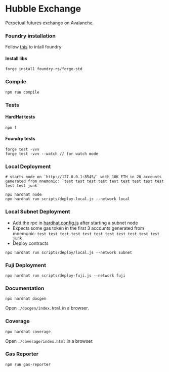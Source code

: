 # Hubble Exchange
Perpetual futures exchange on Avalanche.

### Foundry installation
Follow [this](https://book.getfoundry.sh/getting-started/installation) to intall foundry
#### Install libs
```
forge install foundry-rs/forge-std
```

### Compile
```
npm run compile
```

### Tests
#### HardHat tests
```
npm t
```
#### Foundry tests
```
forge test -vvv
forge test -vvv --watch // for watch mode
```

### Local Deployment
```
# starts node on `http://127.0.0.1:8545/` with 10K ETH in 20 accounts generated from mnemonic: `test test test test test test test test test test test junk`

npx hardhat node
npx hardhat run scripts/deploy-local.js --network local
```

### Local Subnet Deployment
- Add the rpc in [hardhat.config.js](./hardhat.config.js) after starting a subnet node
- Expects some gas token in the first 3 accounts generated from mnemonic: `test test test test test test test test test test test junk`
- Deploy contracts
```
npx hardhat run scripts/deploy/local.js --network subnet
```

### Fuji Deployment
```
npx hardhat run scripts/deploy-fuji.js --network fuji
```

### Documentation
```
npx hardhat docgen
```
Open `./docgen/index.html` in a browser.

### Coverage
```
npx hardhat coverage
```
Open `./coverage/index.html` in a browser.


### Gas Reporter
```
npm run gas-reporter
```
